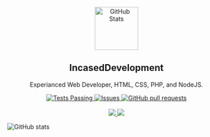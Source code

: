 <p align="center">
 <img width="100px" src="https://cdn.discordapp.com/attachments/913896962221289473/952627818242646016/incasedname.png" align="center" alt="GitHub Stats" />
 <h2 align="center">IncasedDevelopment</h2>
 <p align="center">Experianced Web Developer, HTML, CSS, PHP, and NodeJS.</p>
</p>
  <p align="center">
    <a href="https://github.com/IncasedDevelopment/IncasedDevelopment/actions">
      <img alt="Tests Passing" src="https://github.com/anuraghazra/github-readme-stats/workflows/Test/badge.svg" />
    </a>
    <a href="https://github.com/IncasedDevelopment/IncasedDevelopment/issues">
      <img alt="Issues" src="https://img.shields.io/github/issues/IncasedDevelopment/github-readme-stats?color=0088ff" />
    </a>
    <a href="https://github.com/IncasedDevelopment/IncasedDevelopment/pulls">
      <img alt="GitHub pull requests" src="https://img.shields.io/github/issues-pr/IncasedDevelopment/github-readme-stats?color=0088ff" />
    </a>
    <br />
    <br />
    <a href="https://www.fluxnetworks.xyz/">
      <img src="https://img.shields.io/badge/Supported%20by-Flux%20Networks%20%E2%86%92-gray.svg?colorA=655BE1&colorB=4F44D6&style=for-the-badge"/>
    </a>
    <a href="https://billing.pebblehost.com/aff.php?aff=2068">
      <img src="https://img.shields.io/badge/Supported%20by-Pebble%20Host%20%E2%86%92-gray.svg?colorA=61c265&colorB=4CAF50&style=for-the-badge"/>
    </a>
  </p>

![GitHub stats](https://github-readme-stats.vercel.app/api?username=IncasedDevelopment&show_icons=true&theme=radical)
